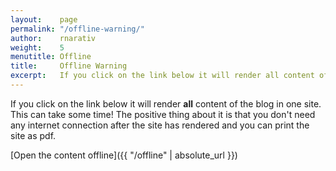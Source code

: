 ```yaml
---
layout:    page
permalink: "/offline-warning/"
author:    rnarativ
weight:    5
menutitle: Offline
title:     Offline Warning
excerpt:   If you click on the link below it will render all content of the blog in one site. This can take some time!
---
```



If you click on the link below it will render **all** content of the blog in one site. This can take some time! The positive thing about it is that you don't need any internet connection after the site has rendered and you can print the site as pdf.

[Open the content offline]({{ "/offline" | absolute_url }})
